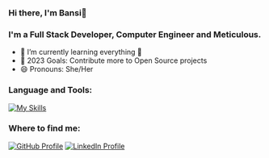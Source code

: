 ### Hi there, I'm Bansi👋
### I'm a Full Stack Developer, Computer Engineer and Meticulous.

- 🌱 I’m currently learning everything 🤣
- 🥅 2023 Goals: Contribute more to Open Source projects
- 😄 Pronouns: She/Her

### Language and Tools:

[![My Skills](https://skills.thijs.gg/icons?i=html,css,js,react,nodejs,mongodb,angular,php,java,git,postman,vscode,mysql,=dark)](https://skills.thijs.gg)

### Where to find me:




[![GitHub Profile](https://img.shields.io/badge/GITHUB-000000?style=flat&logo=github)](https://github.com/Bansi1007)
[![LinkedIn Profile](https://img.shields.io/badge/LINKEDIN-0077B5?style=flat&logo=linkedin)]([https://github.com/Bansi1007](https://www.linkedin.com/in/bansi-vaghasiya/)https://www.linkedin.com/in/bansi-vaghasiya/)






